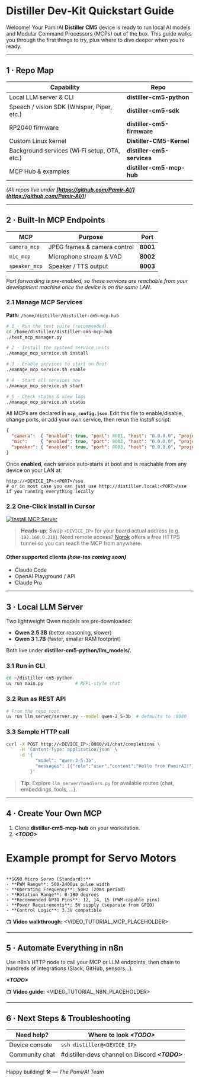 # Distiller Dev‑Kit Quickstart Guide

Welcome! Your PamirAI **Distiller CM5** device is ready to run local AI models and Modular Command Processors (MCPs) out of the box. This guide walks you through the first things to try, plus where to dive deeper when you’re ready.

---

## 1 · Repo Map

| Capability                                   | Repo                       |
| -------------------------------------------- | -------------------------- |
| Local LLM server & CLI                       | **distiller-cm5-python**   |
| Speech / vision SDK (Whisper, Piper, etc.)   | **distiller-cm5-sdk**      |
| RP2040 firmware                              | **distiller-cm5-firmware** |
| Custom Linux kernel                          | **Distiller-CM5-Kernel**   |
| Background services (Wi‑Fi setup, OTA, etc.) | **distiller-cm5-services** |
| MCP Hub & examples                           | **distiller-cm5-mcp-hub**  |

*(All repos live under **************************************************************[https://github.com/Pamir-AI/](https://github.com/Pamir-AI/)**************************************************************)*

---

## 2 · Built‑In MCP Endpoints

| MCP           | Purpose                      | Port     |
| ------------- | ---------------------------- | -------- |
| `camera_mcp`  | JPEG frames & camera control | **8001** |
| `mic_mcp`     | Microphone stream & VAD      | **8002** |
| `speaker_mcp` | Speaker / TTS output         | **8003** |

*Port forwarding is pre‑enabled, so these services are reachable from your development machine once the device is on the same LAN.*

### 2.1 Manage MCP Services

**Path:** `/home/distiller/distiller-cm5-mcp-hub`

```bash
# 1 · Run the test suite (recommended)
cd /home/distiller/distiller-cm5-mcp-hub
./test_mcp_manager.py

# 2 · Install the systemd service units
./manage_mcp_service.sh install

# 3 · Enable services to start on boot
./manage_mcp_service.sh enable

# 4 · Start all services now
./manage_mcp_service.sh start

# 5 · Check status & view logs
./manage_mcp_service.sh status
```

All MCPs are declared in **`mcp_config.json`**. Edit this file to enable/disable, change ports, or add your own service, then rerun the *install* script:

```json
{
  "camera":  { "enabled": true, "port": 8001, "host": "0.0.0.0", "project_dir": "camera-mcp",  "description": "Camera MCP Service" },
  "mic":     { "enabled": true, "port": 8002, "host": "0.0.0.0", "project_dir": "mic-mcp",     "description": "Microphone MCP Service" },
  "speaker": { "enabled": true, "port": 8003, "host": "0.0.0.0", "project_dir": "speaker-mcp", "description": "Speaker MCP Service" }
}
```

Once **enabled**, each service auto‑starts at boot and is reachable from any device on your LAN at:

```
http://<DEVICE_IP>:<PORT>/sse 
# or in most case you can just use http://distiller.local:<PORT>/sse if you running everything locally
```

### 2.2 One‑Click install in **Cursor**

[![Install MCP Server](https://cursor.com/deeplink/mcp-install-dark.svg)](https://cursor.com/install-mcp?name=camera&config=eyJ1cmwiOiJodHRwOi8vZGlzdGlsbGVyLmxvY2FsOjgwMDEvc3NlIn0%3D)

> **Heads‑up:** Swap `<DEVICE_IP>` for your board actual address (e.g. `192.168.0.218`).
> Need remote access? [Ngrok](https://ngrok.com/docs/getting-started/) offers a free HTTPS tunnel so you can reach the MCP from anywhere.

#### Other supported clients *(how‑tos coming soon)*

* Claude Code
* OpenAI Playground / API
* Claude Pro

---

## 3 · Local LLM Server

Two lightweight Qwen models are pre‑downloaded:

* **Qwen 2.5 3B** (better reasoning, slower)
* **Qwen 3 1.7B** (faster, smaller RAM footprint)

Both live under **distiller‑cm5‑python/llm\_models/**.

### 3.1 Run in CLI

```bash
cd ~/distiller-cm5-python
uv run main.py            # REPL-style chat
```

### 3.2 Run as REST API

```bash
# From the repo root
uv run llm_server/server.py --model qwen-2_5-3b  # defaults to :8080
```

### 3.3 Sample HTTP call

```bash
curl -X POST http://<DEVICE_IP>:8080/v1/chat/completions \
     -H 'Content-Type: application/json' \
     -d '{
           "model": "qwen-2_5-3b",
           "messages": [{"role":"user","content":"Hello from PamirAI!"}]
         }'
```

> **Tip:** Explore `llm_server/handlers.py` for available routes (chat, embeddings, tools, …).

---

## 4 · Create Your Own MCP

1. Clone **distiller-cm5-mcp-hub** on your workstation.
2. ***\<TODO>***


# Example prompt for Servo Motors
``` When implementing servo control in MCP servers:

**SG90 Micro Servo (Standard):**
- **PWM Range**: 500-2400μs pulse width
- **Operating Frequency**: 50Hz (20ms period)
- **Rotation Range**: 0-180 degrees
- **Recommended GPIO Pins**: 12, 14, 15 (PWM-capable pins)
- **Power Requirements**: 5V supply (separate from GPIO)
- **Control Logic**: 3.3V compatible
```

📺 **Video walkthrough:** \<VIDEO\_TUTORIAL\_MCP\_PLACEHOLDER>

---

## 5 · Automate Everything in n8n

Use n8n’s HTTP node to call your MCP or LLM endpoints, then chain to hundreds of integrations (Slack, GitHub, sensors…).

***\<TODO>***

📺 **Video guide:** \<VIDEO\_TUTORIAL\_N8N\_PLACEHOLDER>

---

## 6 · Next Steps & Troubleshooting

| Need help?     | Where to look ***\<TODO>***                      |
| -------------- | ------------------------------------------------ |
| Device console | `ssh distiller@<DEVICE_IP>`                      |
| Community chat | #distiller‑devs channel on Discord ***\<TODO>*** |
|                |                                                  |

Happy building! 🛠️
— *The PamirAI Team*
